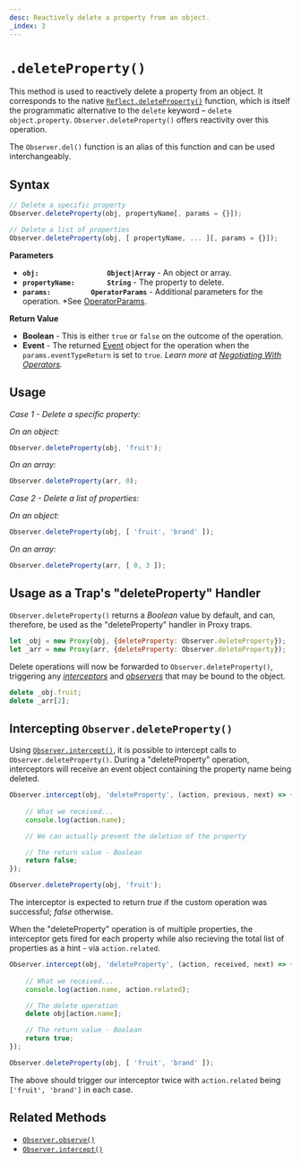 ```yaml
---
desc: Reactively delete a property from an object.
_index: 3
---
```

# `.deleteProperty()`

This method is used to reactively delete a property from an object. It corresponds to the native [`Reflect.deleteProperty()`](https://developer.mozilla.org/en-US/docs/Web/JavaScript/Reference/Global_Objects/Reflect/deleteProperty) function, which is itself the programmatic alternative to the `delete` keyword – `delete object.property`. `Observer.deleteProperty()` offers reactivity over this operation.

The `Observer.del()` function is an alias of this function and can be used interchangeably.

## Syntax

```js
// Delete a specific property
Observer.deleteProperty(obj, propertyName[, params = {}]);

// Delete a list of properties
Observer.deleteProperty(obj, [ propertyName, ... ][, params = {}]);
```

**Parameters**

+ **`obj:                 Object|Array`** - An object or array.
+ **`propertyName:        String`** - The property to delete.
+ **`params:          OperatorParams`** - Additional parameters for the operation. *See [OperatorParams](../../core/OperatorParams).

**Return Value**

+ **Boolean** - This is either `true` or `false` on the outcome of the operation.
+ **Event** - The returned [Event](../../../core/Event) object for the operation when the `params.eventTypeReturn` is set to `true`. *Learn more at [Negotiating With Operators](../../core/Event#negotiating-with-operators).*

## Usage

*Case 1 - Delete a specific property:*

*On an object:*

```js
Observer.deleteProperty(obj, 'fruit');
```

*On an array:*

```js
Observer.deleteProperty(arr, 0);
```

*Case 2 - Delete a list of properties:*

*On an object:*

```js
Observer.deleteProperty(obj, [ 'fruit', 'brand' ]);
```

*On an array:*

```js
Observer.deleteProperty(arr, [ 0, 3 ]);
```

## Usage as a Trap's "deleteProperty" Handler

`Observer.deleteProperty()` returns a *Boolean* value by default, and can, therefore, be used as the "deleteProperty" handler in Proxy traps.

```js
let _obj = new Proxy(obj, {deleteProperty: Observer.deleteProperty});
let _arr = new Proxy(arr, {deleteProperty: Observer.deleteProperty});
```

Delete operations will now be forwarded to `Observer.deleteProperty()`, triggering any [*interceptors*](../../../core/overview#intercept) and [*observers*](../../../core/overview#observe) that may be bound to the object.

```js
delete _obj.fruit;
delete _arr[2];
```

## Intercepting `Observer.deleteProperty()`

Using [`Observer.intercept()`](../../reactions/intercept), it is possible to intercept calls to `Observer.deleteProperty()`. During a "deleteProperty" operation, interceptors will receive an event object containing the property name being deleted.

```js
Observer.intercept(obj, 'deleteProperty', (action, previous, next) => {
    
    // What we received...
    console.log(action.name);

    // We can actually prevent the deletion of the property

    // The return value - Boolean
    return false;
});
```

```js
Observer.deleteProperty(obj, 'fruit');
```

The interceptor is expected to return *true* if the custom operation was successful; *false* otherwise.

When the "deleteProperty" operation is of multiple properties, the interceptor gets fired for each property while also recieving the total list of properties as a hint - via `action.related`.

```js
Observer.intercept(obj, 'deleteProperty', (action, received, next) => {
    
    // What we received...
    console.log(action.name, action.related);

    // The delete operation
    delete obj[action.name];

    // The return value - Boolean
    return true;
});
```

```js
Observer.deleteProperty(obj, [ 'fruit', 'brand' ]);
```

The above should trigger our interceptor twice with `action.related` being `['fruit', 'brand']` in each case.

## Related Methods

+ [`Observer.observe()`](../../reactions/observe)
+ [`Observer.intercept()`](../../reactions/intercept)
